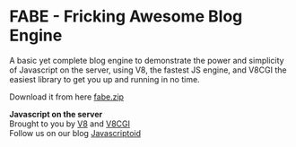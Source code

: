 FABE - Fricking Awesome Blog Engine
===================================

A basic yet complete blog engine to demonstrate the power and simplicity of Javascript on the server, using V8, the fastest JS engine, and V8CGI the easiest library to get you up and running in no time.

Download it from here [fabe.zip](http://github.com/GeorgeNava/fabe/downloads)


**Javascript on the server**  
Brought to you by [V8](http://code.google.com/p/v8/) and  [V8CGI](http://code.google.com/p/v8cgi/)  
Follow us on our blog [Javascriptoid](http://javascriptoid.appspot.com)